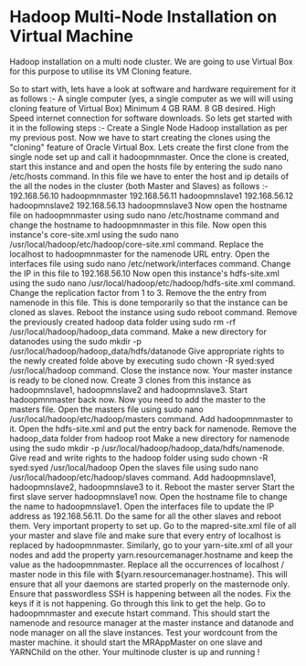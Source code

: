 # Hadoop Multi-Node Installation on Virtual Machine


Hadoop installation on a multi node cluster. We are going to use Virtual Box for this purpose to utilise its VM Cloning feature.

So to start with, lets have a look at software and hardware requirement for it as follows :-
A single computer (yes, a single computer as we will will using cloning feature of Virtual Box)
Minimum 4 GB RAM. 8 GB desired.
High Speed internet connection for software downloads.
So lets get started with it in the following steps :-
Create a Single Node Hadoop installation as per my previous post.
Now we have to start creating the clones using the "cloning" feature of Oracle Virtual Box.
Lets create the first clone from the single node set up and call it hadoopmnmaster.
Once the clone is created, start this instance and and open the hosts file by entering the sudo nano /etc/hosts command.
In this file we have to enter the host and ip details of the all the nodes in the cluster (both Master and Slaves) as follows :-
192.168.56.10            hadoopmnmaster
192.168.56.11            hadoopmnslave1
192.168.56.12            hadoopmnslave2
192.168.56.13            hadoopmnslave3
 Now open the hostname file on hadoopmnmaster using sudo nano /etc/hostname command and change the hostname to hadoopmnmaster in this file.
Now open this instance's core-site.xml using the sudo nano /usr/local/hadoop/etc/hadoop/core-site.xml command. Replace the localhost to hadoopmnmaster for the namenode URL entry.
Open the interfaces file using sudo nano /etc/network/interfaces command. Change the IP in this file to 192.168.56.10
Now open this instance's hdfs-site.xml using the sudo nano /usr/local/hadoop/etc/hadoop/hdfs-site.xml command. Change the replication factor from 1 to 3.
Remove the the entry from namenode in this file. This is done temporarily so that the instance can be cloned as slaves.
 Reboot the instance using sudo reboot command.
 Remove the previously created hadoop data folder using sudo rm -rf /usr/local/hadoop/hadoop_data command.
 Make a new directory for datanodes using the sudo mkdir -p /usr/local/hadoop/hadoop_data/hdfs/datanode
Give appropriate rights to the newly created folde above by executing sudo chown -R syed:syed /usr/local/hadoop command. Close the instance now.
Your master instance is ready to be cloned now. Create 3 clones from this instance as hadoopmnslave1, hadoopmnslave2 and hadoopmnslave3.
Start hadoopmnmaster back now.  Now you need to add the master to the masters file. Open the masters file using sudo nano /usr/local/hadoop/etc/hadoop/masters command. Add hadoopmnmaster to it.
Open the hdfs-site.xml and put the entry back for namenode. Remove the hadoop_data folder from hadoop root
Make a new directory for namenode using the sudo mkdir -p /usr/local/hadoop/hadoop_data/hdfs/namenode. Give read and write rights to the hadoop folder using sudo chown -R syed:syed /usr/local/hadoop
Open the slaves file using sudo nano /usr/local/hadoop/etc/hadoop/slaves command. Add hadoopmnslave1, hadoopmnslave2, hadoopmnslave3 to it.  Reboot the master server
Start the first slave server hadoopmnslave1 now. Open the hostname file to change the name to  hadoopmnslave1. Open the interfaces file to update the IP address as 192.168.56.11. Do the same for all the other slaves and reboot them.
Very important property to set up. Go to the mapred-site.xml file of all your master and slave file and make sure that every entry of localhost is replaced by hadoopmnmaster.
Similarly, go to your yarn-site.xml of all your nodes and add the property yarn.resourcemanager.hostname and keep the value as the hadoopmnmaster. Replace all the occurrences of localhost / master node in this file with ${yarn.resourcemanager.hostname}. This will ensure that all your daemons are started properly on the masternode only.
Ensure that passwordless SSH is happening between all the nodes. Fix the keys if it is not happening. Go through this link to get the help.
Go to hadoopmnmaster and execute hstart command. This should start the namenode and resource manager at the master instance and datanode and node manager on all the slave instances.
Test your wordcount from the master machine. it should start the MRAppMaster on one slave and YARNChild on the other.
Your multinode cluster is up and running !
